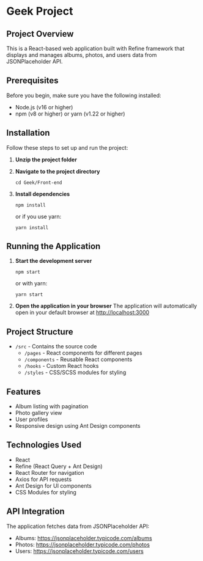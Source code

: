 # Geek Project

## Project Overview

This is a React-based web application built with Refine framework that displays and manages albums, photos, and users data from JSONPlaceholder API.

## Prerequisites

Before you begin, make sure you have the following installed:

- Node.js (v16 or higher)
- npm (v8 or higher) or yarn (v1.22 or higher)

## Installation

Follow these steps to set up and run the project:

1. **Unzip the project folder**

2. **Navigate to the project directory**

   ```
   cd Geek/Front-end
   ```

3. **Install dependencies**
   ```
   npm install
   ```
   or if you use yarn:
   ```
   yarn install
   ```

## Running the Application

1. **Start the development server**

   ```
   npm start
   ```

   or with yarn:

   ```
   yarn start
   ```

2. **Open the application in your browser**
   The application will automatically open in your default browser at [http://localhost:3000](http://localhost:3000)

## Project Structure

- `/src` - Contains the source code
  - `/pages` - React components for different pages
  - `/components` - Reusable React components
  - `/hooks` - Custom React hooks
  - `/styles` - CSS/SCSS modules for styling

## Features

- Album listing with pagination
- Photo gallery view
- User profiles
- Responsive design using Ant Design components

## Technologies Used

- React
- Refine (React Query + Ant Design)
- React Router for navigation
- Axios for API requests
- Ant Design for UI components
- CSS Modules for styling

## API Integration

The application fetches data from JSONPlaceholder API:

- Albums: https://jsonplaceholder.typicode.com/albums
- Photos: https://jsonplaceholder.typicode.com/photos
- Users: https://jsonplaceholder.typicode.com/users
